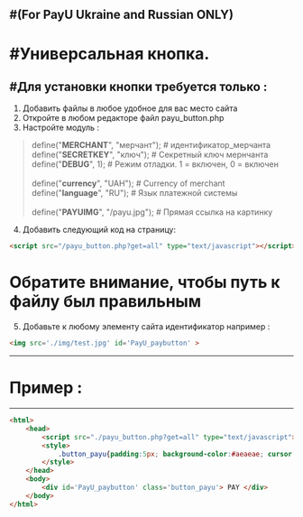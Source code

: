 #(For PayU Ukraine and Russian ONLY)
------

#Универсальная кнопка.
========


#Для установки кнопки требуется только :
-------------
1. Добавить файлы в любое удобное для вас место сайта
2. Откройте в любом редакторе файл payu_button.php
3. Настройте модуль : 
> define("__MERCHANT__", "мерчант");  # идентификатор_мерчанта <br>
> define("__SECRETKEY__", "ключ"); 	# Секретный ключ мернчанта <br>
> define("__DEBUG__", 1); # Режим отладки. 1 = включен, 0 = включен <br>
> <br>
> define("__currency__", "UAH");  # Currency of merchant <br>
> define("__language__", "RU");  # Язык платежной системы <br>
> <br>
> define("__PAYUIMG__", "/payu.jpg");  # Прямая ссылка на картинку <br>


4. Добавить следующий код на страницу:
```HTML 
<script src="/payu_button.php?get=all" type="text/javascript"></script>
```
# Обратите внимание, чтобы путь к файлу был правильным
5. Добавьте к любому элементу сайта идентификатор 
например :
```HTML
<img src='./img/test.jpg' id='PayU_paybutton' >
```


-----

# Пример :
----
```HTML
<html>
	<head>
		<script src="./payu_button.php?get=all" type="text/javascript"></script>
		<style>
			.button_payu{padding:5px; background-color:#aeaeae; cursor:pointer; text-align:center;}
		</style>
	</head>
	<body>
		<div id='PayU_paybutton' class='button_payu'> PAY </div>
	</body>
</html>
```